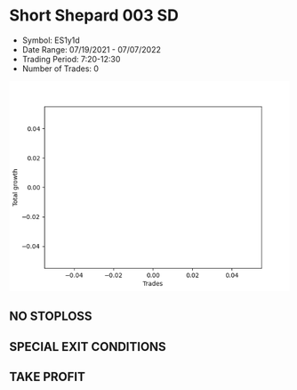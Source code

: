 # Short Shepard 003 SD 
- Symbol: ES1y1d
- Date Range: 07/19/2021 - 07/07/2022
- Trading Period: 7:20-12:30
- Number of Trades: 0

![Plot](ShortShepard003SDES1y1d.png)
## NO STOPLOSS









## SPECIAL EXIT CONDITIONS 


## TAKE PROFIT









